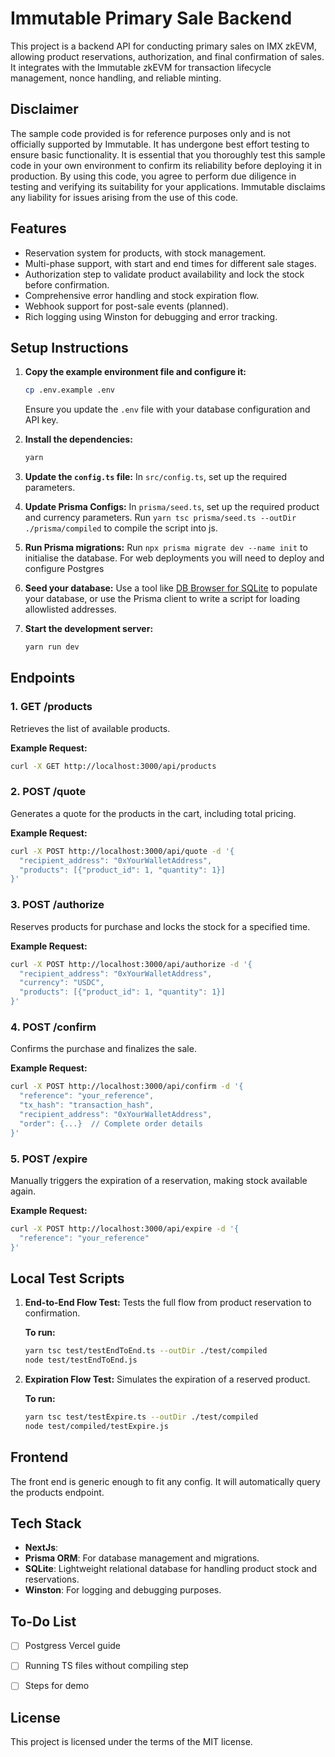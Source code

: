 # Immutable Primary Sale Backend

This project is a backend API for conducting primary sales on IMX zkEVM, allowing product reservations, authorization, and final confirmation of sales. It integrates with the Immutable zkEVM for transaction lifecycle management, nonce handling, and reliable minting.

## Disclaimer

The sample code provided is for reference purposes only and is not officially supported by Immutable. It has undergone best effort testing to ensure basic functionality. It is essential that you thoroughly test this sample code in your own environment to confirm its reliability before deploying it in production. By using this code, you agree to perform due diligence in testing and verifying its suitability for your applications. Immutable disclaims any liability for issues arising from the use of this code.

## Features

- Reservation system for products, with stock management.
- Multi-phase support, with start and end times for different sale stages.
- Authorization step to validate product availability and lock the stock before confirmation.
- Comprehensive error handling and stock expiration flow.
- Webhook support for post-sale events (planned).
- Rich logging using Winston for debugging and error tracking.

## Setup Instructions

1. **Copy the example environment file and configure it:**
   ```bash
   cp .env.example .env
   ```

   Ensure you update the `.env` file with your database configuration and API key.

2. **Install the dependencies:**
   ```bash
   yarn
   ```

3. **Update the `config.ts` file:**
   In `src/config.ts`, set up the required parameters.

4. **Update Prisma Configs:**
   In `prisma/seed.ts`, set up the required product and currency parameters.
   Run `yarn tsc prisma/seed.ts --outDir ./prisma/compiled` to compile the script into js. 

4. **Run Prisma migrations:**
   Run `npx prisma migrate dev --name init` to initialise the database.
   For web deployments you will need to deploy and configure Postgres

5. **Seed your database:**
   Use a tool like [DB Browser for SQLite](https://sqlitebrowser.org/) to populate your database, or use the Prisma client to write a script for loading allowlisted addresses.

6. **Start the development server:**
   ```bash
   yarn run dev
   ```

## Endpoints

### 1. **GET /products**
   Retrieves the list of available products.

   **Example Request:**
   ```bash
   curl -X GET http://localhost:3000/api/products
   ```

### 2. **POST /quote**
   Generates a quote for the products in the cart, including total pricing.

   **Example Request:**
   ```bash
   curl -X POST http://localhost:3000/api/quote -d '{
     "recipient_address": "0xYourWalletAddress",
     "products": [{"product_id": 1, "quantity": 1}]
   }'
   ```

### 3. **POST /authorize**
   Reserves products for purchase and locks the stock for a specified time.

   **Example Request:**
   ```bash
   curl -X POST http://localhost:3000/api/authorize -d '{
     "recipient_address": "0xYourWalletAddress",
     "currency": "USDC",
     "products": [{"product_id": 1, "quantity": 1}]
   }'
   ```

### 4. **POST /confirm**
   Confirms the purchase and finalizes the sale.

   **Example Request:**
   ```bash
   curl -X POST http://localhost:3000/api/confirm -d '{
     "reference": "your_reference",
     "tx_hash": "transaction_hash",
     "recipient_address": "0xYourWalletAddress",
     "order": {...}  // Complete order details
   }'
   ```

### 5. **POST /expire**
   Manually triggers the expiration of a reservation, making stock available again.

   **Example Request:**
   ```bash
   curl -X POST http://localhost:3000/api/expire -d '{
     "reference": "your_reference"
   }'
   ```

## Local Test Scripts

1. **End-to-End Flow Test:**
   Tests the full flow from product reservation to confirmation.

   **To run:**
   ```bash
   yarn tsc test/testEndToEnd.ts --outDir ./test/compiled
   node test/testEndToEnd.js
   ```

2. **Expiration Flow Test:**
   Simulates the expiration of a reserved product.

   **To run:**
   ```bash
   yarn tsc test/testExpire.ts --outDir ./test/compiled
   node test/compiled/testExpire.js
   ```

## Frontend
The front end is generic enough to fit any config. It will automatically query the products endpoint. 

## Tech Stack

- **NextJs**: 
- **Prisma ORM**: For database management and migrations.
- **SQLite**: Lightweight relational database for handling product stock and reservations.
- **Winston**: For logging and debugging purposes.

## To-Do List

- [ ] Postgress Vercel guide
- [ ] Running TS files without compiling step
- [ ] Steps for demo


## License

This project is licensed under the terms of the MIT license.
